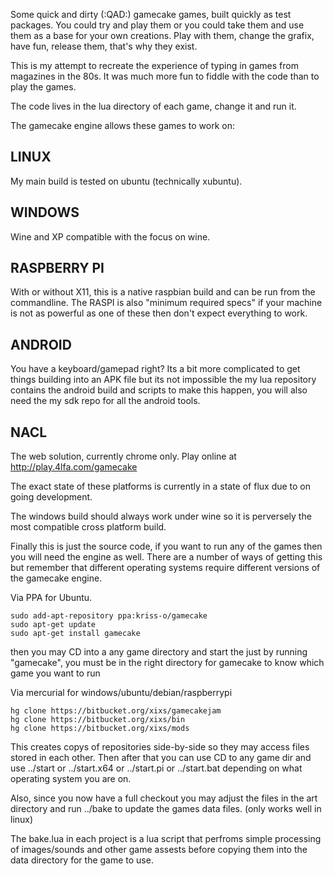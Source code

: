 Some quick and dirty (:QAD:) gamecake games, built quickly as test 
packages. You could try and play them or you could take them and use 
them as a base for your own creations. Play with them, change the 
grafix, have fun, release them, that's why they exist.

This is my attempt to recreate the experience of typing in games from 
magazines in the 80s. It was much more fun to fiddle with the code than 
to play the games.

The code lives in the lua directory of each game, change it and run it.


The gamecake engine allows these games to work on:

LINUX
-----
My main build is tested on ubuntu (technically xubuntu).

WINDOWS
-------
Wine and XP compatible with the focus on wine.

RASPBERRY PI
------------
With or without X11, this is a native raspbian build and can be run 
from the commandline.
The RASPI is also "minimum required specs" if your machine is not as 
powerful as one of these then don't expect everything to work.

ANDROID
-------
You have a keyboard/gamepad right? Its a bit more complicated to get 
things building into an APK file but its not impossible the my lua 
repository contains the android build and scripts to make this 
happen, you will also need the my sdk repo for all the android tools.

NACL
----
The web solution, currently chrome only.
Play online at http://play.4lfa.com/gamecake


The exact state of these platforms is currently in a state of flux due 
to on going development.

The windows build should always work under wine so it is perversely the 
most compatible cross platform build. 

Finally this is just the source code, if you want to run any of the 
games then you will need the engine as well. There are a number of 
ways of getting this but remember that different operating systems 
require different versions of the gamecake engine.


Via PPA for Ubuntu.

	sudo add-apt-repository ppa:kriss-o/gamecake
	sudo apt-get update
	sudo apt-get install gamecake

then you may CD into a any game directory and start the just by 
running "gamecake", you must be in the right directory for gamecake to 
know which game you want to run



Via mercurial for windows/ubuntu/debian/raspberrypi

	hg clone https://bitbucket.org/xixs/gamecakejam
	hg clone https://bitbucket.org/xixs/bin
	hg clone https://bitbucket.org/xixs/mods

This creates copys of repositories side-by-side so they may access 
files stored in each other. Then after that you can use CD to any 
game dir and use ../start or ../start.x64 or ../start.pi or 
../start.bat depending on what operating system you are on.

Also, since you now have a full checkout you may adjust the files 
in the art directory and run ../bake to update the games data files. 
(only works well in linux)

The bake.lua in each project is a lua script that perfroms simple 
processing of images/sounds and other game assests before copying 
them into the data directory for the game to use.

